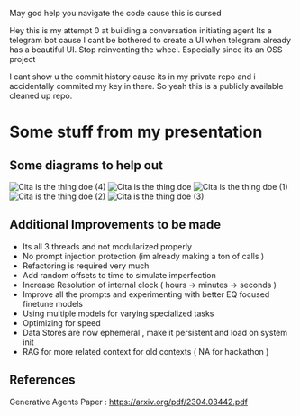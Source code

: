 May god help you navigate the code cause this is cursed

Hey this is my attempt 0 at building a conversation initiating agent
Its a telegram bot cause I cant be bothered to create a UI when telegram already has a beautiful UI. Stop reinventing the wheel. Especially since its an OSS project

I cant show u the commit history cause its in my private repo and i accidentally commited my key in there.
So yeah this is a publicly available cleaned up repo.

# Some stuff from my presentation

## Some diagrams to help out
![Cita is the thing doe (4)](https://github.com/Govind-S-B/cita_public/assets/62943847/8d9c0d77-bc7a-4d02-a5df-bf3711ccf1d9)
![Cita is the thing doe](https://github.com/Govind-S-B/cita_public/assets/62943847/9687940d-bf0d-49e4-8935-f02b81a6a9e5)
![Cita is the thing doe (1)](https://github.com/Govind-S-B/cita_public/assets/62943847/2b57a0bc-0131-4c51-9226-12e20e311408)
![Cita is the thing doe (2)](https://github.com/Govind-S-B/cita_public/assets/62943847/8cc0c6ce-b5e2-4ea0-9c87-7a00d74a75fe)
![Cita is the thing doe (3)](https://github.com/Govind-S-B/cita_public/assets/62943847/72678a8c-d694-49e5-a922-5b6dec1d8d1a)


## Additional Improvements to be made
- Its all 3 threads and not modularized properly
- No prompt injection protection (im already making a ton of calls )
- Refactoring is required very much
- Add random offsets to time to simulate imperfection
- Increase Resolution of internal clock ( hours -> minutes -> seconds )
- Improve all the prompts and experimenting with better EQ focused finetune models
- Using multiple models for varying specialized tasks
- Optimizing for speed
- Data Stores are now ephemeral , make it persistent and load on system init
- RAG for more related context for old contexts ( NA for hackathon )

## References
Generative Agents Paper : https://arxiv.org/pdf/2304.03442.pdf
